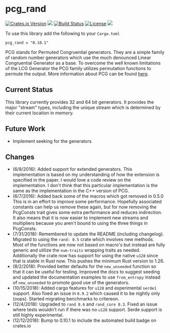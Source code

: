 pcg_rand
========

[![Crates.io Version](https://img.shields.io/crates/v/pcg_rand.svg)](https://crates.io/crates/pcg_rand)
[![](https://docs.rs/pcg_rand/badge.svg)](https://docs.rs/pcg_rand/)
[![Build Status](https://travis-ci.com/robojeb/pcg_rand.svg?branch=master)](https://travis-ci.com/robojeb/pcg_rand)
[![License](https://img.shields.io/crates/l/pcg_rand.svg)](https://github.com/robojeb/pcg_rand/blob/master/LICENSE)
[![](https://img.shields.io/badge/rust-1.26%2B-blue.svg)](https://github.com/robojeb/pcg_rand)

To use this library add the following to your `Cargo.toml`

```
pcg_rand = "0.10.1"
```

PCG stands for Permuted Congruential generators. They are a simple family of
random number generators which use the much denounced Linear Congruential
Generator as a base. To overcome the well known limitations of the LCG Generator
the PCG family utilizes permutation functions to permute the output. More
information about PCG can be found [here](http://pcg-random.org).

Current Status
--------------
This library currently provides 32 and 64 bit generators. 
It provides the major "stream" types, including the unique stream which is determined
by their current location in memory. 

Future Work
-----------

* Implement seeking for the generators

Changes
-------
 * (6/8/2016): Added support for extended generators. This implementation
 is based on my understanding of how the extension is specified in the paper. 
 I would love a code review on the implementation. I don't think that this 
 particular implementation is the same as the implementation in the C++ version
 of PCG.
 * (6/7/2016): Added back some of the macros which got removed in 0.5.0
 This is in an effort to improve some performance. Hopefully associated constants
 can help us remove these again, but for now removing the PcgConsts trait gives
 some extra performance and reduces indirection. It also means that it is now
 easier to implement new streams and multipliers because you aren't bound
 to using the three things in PcgConsts.
 * (7/31/2018): Remembered to update the README (including changelog). Migrated
 to using the `rand: 0.5` crate which involves new methods. Most of the functions
 are now not based on macro's but instead are fully generic and utilize the 
 `num-traits` wrapping traits as needed. Additionally the crate now has support
 for using the native `u128` since that is stable in Rust now. This pushes the 
 minimum Rust version to 1.26. 
 * (8/2/2018): Provided better defaults for the `new_unseeded` function so that
 it can be useful for testing. Improved the docs to suggest seeding and updated
 the documentation examples to use `from_entropy` instead of `new_unseeded` to 
 promote good use of the generators. 
* (10/15/2018): Added cargo features for `u128` and experimental `serde1` 
 support. Also fixed an issue in `0.9.2` which caused it to be nightly only 
 (oops). Started migrating benchmarks to critereon. 
* (12/4/2018): Upgraded to `rand 0.6` and `rand_core 0.3`. Fixed an issue where 
 tests wouldn't run if there was no `u128` support. Serde support is still 
 highly experimental. 
* (12/12/2018): Bump to 0.10.1 to include the automated build badge on crates.io